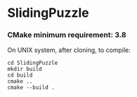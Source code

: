# SlidingPuzzle
### CMake minimum requirement: 3.8

On UNIX system, after cloning, to compile:

```
cd SlidingPuzzle
mkdir build
cd build
cmake ..
cmake --build .
```
